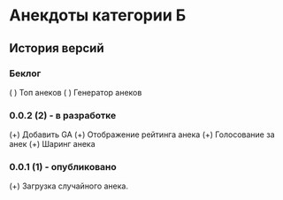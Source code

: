 # Анекдоты категории Б

## История версий

### Беклог

( ) Топ анеков
( ) Генератор анеков

### 0.0.2 (2) - в разработке

(+) Добавить GA
(+) Отображение рейтинга анека
(+) Голосование за анек
(+) Шаринг анека

### 0.0.1 (1) - опубликовано

(+) Загрузка случайного анека.